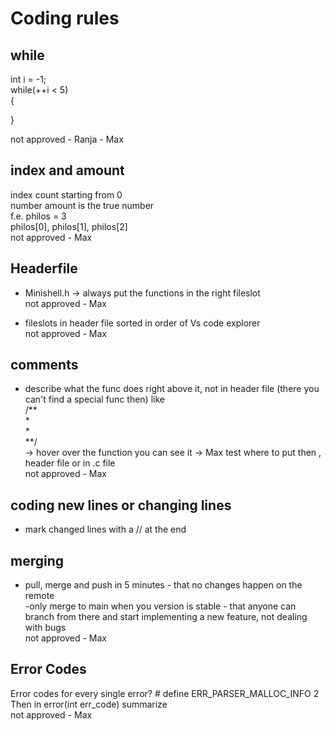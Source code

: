 # Coding rules

## while <br/>
int i = -1; <br/>
while(++i < 5) <br/>
{

}

not approved - Ranja - Max
## index and amount <br/>
index count starting from 0 <br/>
number amount is the true number <br/>
f.e. philos = 3 <br/>
philos[0], philos[1], philos[2] <br/>
not approved - Max <br/>

## Headerfile
- Minishell.h -> always put the functions in the right fileslot <br/>
not approved - Max <br/>

- fileslots in header file sorted in order of Vs code explorer<br/>
not approved - Max <br/>

## comments
- describe what the func does right above it, not in header file (there you can't find a special func then) like<br/>
/**<br/>
*<br/>
*<br/>
**/<br/>
-> hover over the function you can see it -> Max test where to put then , header file or in .c file<br/>
not approved - Max <br/>

## coding new lines or changing lines 
- mark changed lines with a // at the end <br/>

## merging
- pull, merge and push in 5 minutes - that no changes happen on the remote <br/>
-only merge to main when you version is stable - that anyone can branch from there and start implementing a new feature, not dealing with bugs<br/>
not approved - Max <br/>

## Error Codes
Error codes for every single error? # define ERR_PARSER_MALLOC_INFO 2<br/>
Then in error(int err_code) summarize <br/>
not approved - Max <br/>
